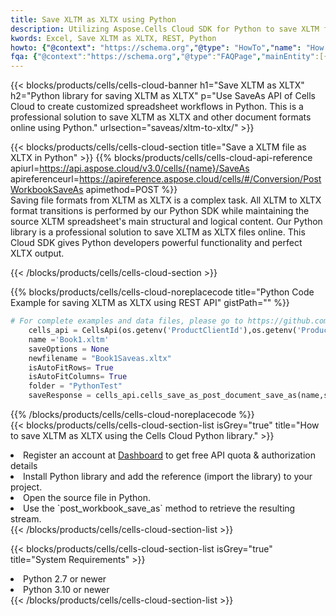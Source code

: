 ```yaml
---
title: Save XLTM as XLTX using Python 
description: Utilizing Aspose.Cells Cloud SDK for Python to save XLTM format file as XLTX format file. 
kwords: Excel, Save XLTM as XLTX, REST, Python
howto: {"@context": "https://schema.org","@type": "HowTo","name": "How to save XLTM as XLTX using the Cells Cloud Python library.","description": "How to save XLTM as XLTX using the Cells Cloud Python library.","image": {"@type": "ImageObject"},"url": "/python/saveas/xltm-to-xltx/","step": [{ "@type": "HowToStep","name": "How to save XLTM as XLTX using the Cells Cloud Python library. step 1", "image": {"@type": "ImageObject",},"url": "/python/saveas/xltm-to-xltx/","text": "Register an account at <a href='https://dashboard.aspose.cloud/'>Dashboard</a> to get free API quota & authorization details",},{ "@type": "HowToStep","name": "How to save XLTM as XLTX using the Cells Cloud Python library. step 1", "image": {"@type": "ImageObject",},"url": "/python/saveas/xltm-to-xltx/","text": "Install Python library and add the reference (import the library) to your project.",},{ "@type": "HowToStep","name": "How to save XLTM as XLTX using the Cells Cloud Python library. step 1", "image": {"@type": "ImageObject",},"url": "/python/saveas/xltm-to-xltx/","text": "Open the source file in Python.",},{ "@type": "HowToStep","name": "How to save XLTM as XLTX using the Cells Cloud Python library. step 1", "image": {"@type": "ImageObject",},"url": "/python/saveas/xltm-to-xltx/","text": "Use the `post_workbook_save_as` method to retrieve the resulting stream.",}, ],"supply": {"@type": "HowToSupply","name": "document"},"tool": [{"@type": "HowToTool","name": "PyCharm, Visual Studio Code, Sublime, Eclipse"},{"@type": "HowToTool","name": "Aspose Cells"}],"totalTime": "PT6M"}
fqa: {"@context":"https://schema.org","@type":"FAQPage","mainEntity":[{"@type":"Question","name":"Why save file as other formats file in C# using REST API?","acceptedAnswer":{"@type":"Answer","text":"Documents are encoded in many ways, and some files may be incompatible with the software you use. To open and read such files, just save them as appropriate file formats.<br/><ol><li>Install .NET SDK and add the reference (import the library) to your project.</li><li>Open the source file in C# using REST API.</li><li>Call the PostWorkbookSaveAsRequest() method, passing an output filename with required extension.</li><li>Get the result of save as a separate file.</li></ol>"}},{"@type":"Question","name":"What file formats can I save as with your C# library?","acceptedAnswer":{"@type":"Answer","text":"We support a variety of file formats for conversion using .NET library, including XLSX, Excel, xls , PDF, CSV, HTML, Markdown, XML, PNG, JPG, TIFF, Json, TXT and many more."}},{"@type":"Question","name":"What is the maximum allowed file size for conversion using this .NET library?","acceptedAnswer":{"@type":"Answer","text":"There are no file size limits for format conversions using .NET library."}}]}
---
```



{{< blocks/products/cells/cells-cloud-banner h1="Save XLTM as XLTX" h2="Python library for saving XLTM as XLTX" p="Use SaveAs API of Cells Cloud to create customized spreadsheet workflows in Python. This is a professional solution to save XLTM as XLTX and other document formats online using Python." urlsection="saveas/xltm-to-xltx/" >}}

{{< blocks/products/cells/cells-cloud-section  title="Save a XLTM file as XLTX in Python" >}}
{{% blocks/products/cells/cells-cloud-api-reference  apiurl=https://api.aspose.cloud/v3.0/cells/{name}/SaveAs  apireferenceurl=https://apireference.aspose.cloud/cells/#/Conversion/PostWorkbookSaveAs  apimethod=POST %}}
<br/>
Saving file formats from XLTM as XLTX is a complex task. All XLTM to XLTX format transitions is performed by our Python SDK while maintaining the source XLTM spreadsheet's main structural and logical content. Our Python library is a professional solution to save XLTM as XLTX files online. This Cloud SDK gives Python developers powerful functionality and perfect XLTX output.

{{< /blocks/products/cells/cells-cloud-section >}}

{{% blocks/products/cells/cells-cloud-noreplacecode title="Python Code Example for saving XLTM as XLTX using REST API" gistPath="" %}}
  
```python
# For complete examples and data files, please go to https://github.com/aspose-cells-cloud/aspose-cells-cloud-python/
    cells_api = CellsApi(os.getenv('ProductClientId'),os.getenv('ProductClientSecret'))
    name ='Book1.xltm'    
    saveOptions = None
    newfilename = "Book1Saveas.xltx"
    isAutoFitRows= True
    isAutoFitColumns= True
    folder = "PythonTest"
    saveResponse = cells_api.cells_save_as_post_document_save_as(name,save_options=saveOptions, newfilename=(folder +'/' + newfilename),folder=folder)
```
  
{{% /blocks/products/cells/cells-cloud-noreplacecode  %}}
<br/>
{{< blocks/products/cells/cells-cloud-section-list isGrey="true"  title="How to save XLTM as XLTX using the Cells Cloud Python library." >}}
<li>Register an account at <a href="https://dashboard.aspose.cloud/">Dashboard</a> to get free API quota & authorization details</li>
<li>Install Python library and add the reference (import the library) to your project.</li>
<li>Open the source file in Python.</li>
<li>Use the `post_workbook_save_as` method to retrieve the resulting stream.</li>
{{< /blocks/products/cells/cells-cloud-section-list >}}

{{< blocks/products/cells/cells-cloud-section-list isGrey="true"  title="System Requirements" >}}
<li>Python 2.7 or newer</li>
<li>Python 3.10 or newer</li>
{{< /blocks/products/cells/cells-cloud-section-list >}}

